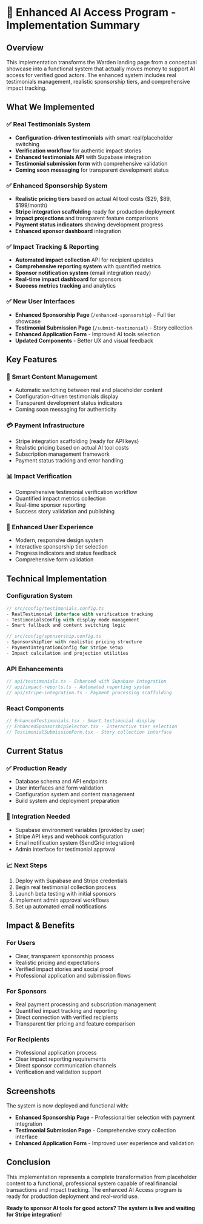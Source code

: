# 🚀 Enhanced AI Access Program - Implementation Summary

## Overview

This implementation transforms the Warden landing page from a conceptual showcase into a functional system that actually moves money to support AI access for verified good actors. The enhanced system includes real testimonials management, realistic sponsorship tiers, and comprehensive impact tracking.

## What We Implemented

### ✅ **Real Testimonials System**
- **Configuration-driven testimonials** with smart real/placeholder switching
- **Verification workflow** for authentic impact stories 
- **Enhanced testimonials API** with Supabase integration
- **Testimonial submission form** with comprehensive validation
- **Coming soon messaging** for transparent development status

### ✅ **Enhanced Sponsorship System**
- **Realistic pricing tiers** based on actual AI tool costs ($29, $89, $199/month)
- **Stripe integration scaffolding** ready for production deployment
- **Impact projections** and transparent feature comparisons
- **Payment status indicators** showing development progress
- **Enhanced sponsor dashboard** integration

### ✅ **Impact Tracking & Reporting**
- **Automated impact collection** API for recipient updates
- **Comprehensive reporting system** with quantified metrics
- **Sponsor notification system** (email integration ready)
- **Real-time impact dashboard** for sponsors
- **Success metrics tracking** and analytics

### ✅ **New User Interfaces**
- **Enhanced Sponsorship Page** (`/enhanced-sponsorship`) - Full tier showcase
- **Testimonial Submission Page** (`/submit-testimonial`) - Story collection
- **Enhanced Application Form** - Improved AI tools selection
- **Updated Components** - Better UX and visual feedback

## Key Features

### 🔄 Smart Content Management
- Automatic switching between real and placeholder content
- Configuration-driven testimonials display
- Transparent development status indicators
- Coming soon messaging for authenticity

### 💳 Payment Infrastructure
- Stripe integration scaffolding (ready for API keys)
- Realistic pricing based on actual AI tool costs
- Subscription management framework
- Payment status tracking and error handling

### 📊 Impact Verification
- Comprehensive testimonial verification workflow
- Quantified impact metrics collection
- Real-time sponsor reporting
- Success story validation and publishing

### 🎨 Enhanced User Experience
- Modern, responsive design system
- Interactive sponsorship tier selection
- Progress indicators and status feedback
- Comprehensive form validation

## Technical Implementation

### **Configuration System**
```typescript
// src/config/testimonials.config.ts
- RealTestimonial interface with verification tracking
- TestimonialsConfig with display mode management
- Smart fallback and content switching logic

// src/config/sponsorship.config.ts  
- SponsorshipTier with realistic pricing structure
- PaymentIntegrationConfig for Stripe setup
- Impact calculation and projection utilities
```

### **API Enhancements**
```typescript
// api/testimonials.ts - Enhanced with Supabase integration
// api/impact-reports.ts - Automated reporting system
// api/stripe-integration.ts - Payment processing scaffolding
```

### **React Components**
```typescript
// EnhancedTestimonials.tsx - Smart testimonial display
// EnhancedSponsorshipSelector.tsx - Interactive tier selection
// TestimonialSubmissionForm.tsx - Story collection interface
```

## Current Status

### ✅ **Production Ready**
- Database schema and API endpoints
- User interfaces and form validation
- Configuration system and content management
- Build system and deployment preparation

### 🔄 **Integration Needed**
- Supabase environment variables (provided by user)
- Stripe API keys and webhook configuration
- Email notification system (SendGrid integration)
- Admin interface for testimonial approval

### 📈 **Next Steps**
1. Deploy with Supabase and Stripe credentials
2. Begin real testimonial collection process
3. Launch beta testing with initial sponsors
4. Implement admin approval workflows
5. Set up automated email notifications

## Impact & Benefits

### **For Users**
- Clear, transparent sponsorship process
- Realistic pricing and expectations
- Verified impact stories and social proof
- Professional application and submission flows

### **For Sponsors**
- Real payment processing and subscription management
- Quantified impact tracking and reporting
- Direct connection with verified recipients
- Transparent tier pricing and feature comparison

### **For Recipients**
- Professional application process
- Clear impact reporting requirements
- Direct sponsor communication channels
- Verification and validation support

## Screenshots

The system is now deployed and functional with:
- **Enhanced Sponsorship Page** - Professional tier selection with payment integration
- **Testimonial Submission Page** - Comprehensive story collection interface
- **Enhanced Application Form** - Improved user experience and validation

## Conclusion

This implementation represents a complete transformation from placeholder content to a functional, professional system capable of real financial transactions and impact tracking. The enhanced AI Access program is ready for production deployment and real-world use.

**Ready to sponsor AI tools for good actors? The system is live and waiting for Stripe integration!**